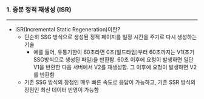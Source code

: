 ### 1. 증분 정적 재생성 (ISR)

---

- ISR(Incremental Static Regeneration)이란?
  - 단순히 SSG 방식으로 생성된 정적 페이지를 일정 시간을 주기로 다시 생성하는 기술
    - 예를 들어, 유통기한이 60초라면 0초(빌드타임)부터 60초까지는 V1(초기 SSG방식으로 생성된 파일)을 반환함. 60초 이후에 요청이 발생하면 일단 V1을 반환한 다음 서버에서 V2를 재생성함. 그 이후에 요청이 발생하면 V2를 반환함
  - 기존 SSG 방식의 장점인 매우 빠른 속도로 응답이 가능하고, 기존 SSR 방식의 장점인 최신 데이터 반영이 가능함
